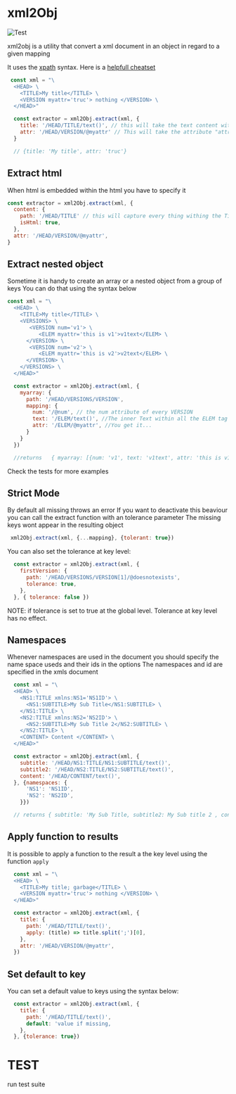 # xml2Obj
![Test](https://github.com/stanBienaives/xml2object/workflows/Test/badge.svg)

xml2obj is a utility that convert a xml document in an object in regard to a given mapping

It uses the [xpath](https://en.wikipedia.org/wiki/XPath) syntax. 
Here is a [helpfull cheatset](https://gist.github.com/LeCoupa/8c305ec8c713aad07b14)

```javascript
 const xml = "\
  <HEAD> \
    <TITLE>My title</TITLE> \
    <VERSION myattr='truc'> nothing </VERSION> \
  </HEAD>"

  const extractor = xml2Obj.extract(xml, {
    title: '/HEAD/TITLE/text()', // this will take the text content withing the tag TITLE
    attr: '/HEAD/VERSION/@myattr' // This will take the attribute "attr" attached to the VERSION tag,
  }

  // {title: 'My title', attr: 'truc'}
```


## Extract html
When html is embedded within the html you have to specify it 
```javascript
const extractor = xml2Obj.extract(xml, {
  content: {
    path: '/HEAD/TITLE' // this will capture every thing withing the Title Element stripping out the TITLE tag
    isHtml: true,
  },
  attr: '/HEAD/VERSION/@myattr',
}
```

## Extract nested  object
Sometime it is handy to create an array or a nested object from a group of keys
You can do that using the syntax below


```javascript
const xml = "\
  <HEAD> \
    <TITLE>My title</TITLE> \
    <VERSIONS> \
       <VERSION num='v1'> \
          <ELEM myattr='this is v1'>v1text</ELEM> \
      </VERSION> \
       <VERSION num='v2'> \
          <ELEM myattr='this is v2'>v2text</ELEM> \
      </VERSION> \
    </VERSIONS> \
  </HEAD>"

  const extractor = xml2Obj.extract(xml, {
    myarray: {
      path: '/HEAD/VERSIONS/VERSION',
      mapping: {
        num: '/@num', // the num attribute of every VERSION 
        text: '/ELEM/text()', //The inner Text within all the ELEM tag in the VERSIONS
        attr: '/ELEM/@myattr', //You get it... 
      }
    }
  })

  //returns   { myarray: [{num: 'v1', text: 'v1text', attr: 'this is v1'}, {num: 'v2', text: 'v2text', attr: 'this is v2'}]
```


Check the tests for more examples


## Strict Mode
By default all missing throws an error 
If you want to deactivate this beaviour you can call the extract function with an tolerance parameter
The missing keys wont appear in the resulting object

```javascript
 xml2Obj.extract(xml, {...mapping}, {tolerant: true})
```

You can also set the tolerance at key level:
```javascript
  const extractor = xml2Obj.extract(xml, {
    firstVersion: {
      path: '/HEAD/VERSIONS/VERSION[1]/@doesnotexists',
      tolerance: true,
    },
  }, { tolerance: false })
```
NOTE: if tolerance is set to true at the global level. Tolerance at key level has no effect.

## Namespaces
Whenever namespaces are used in the document you should specify the name space useds and their ids in the options
The namespaces and id are specified in the xmls document
```javascript
  const xml = "\
  <HEAD> \
    <NS1:TITLE xmlns:NS1='NS1ID'> \
      <NS1:SUBTITLE>My Sub Title</NS1:SUBTITLE> \
    </NS1:TITLE> \
    <NS2:TITLE xmlns:NS2='NS2ID'> \
      <NS2:SUBTITLE>My Sub Title 2</NS2:SUBTITLE> \
    </NS2:TITLE> \
    <CONTENT> Content </CONTENT> \
  </HEAD>"

  const extractor = xml2Obj.extract(xml, {
    subtitle: '/HEAD/NS1:TITLE/NS1:SUBTITLE/text()',
    subtitle2: '/HEAD/NS2:TITLE/NS2:SUBTITLE/text()',
    content: '/HEAD/CONTENT/text()',
  }, {namespaces: {
      'NS1': 'NS1ID',
      'NS2': 'NS2ID',
    }})

  // returns { subtitle: 'My Sub Title, subtitle2: My Sub title 2 , content: 'Content'}
```

## Apply function to results 

It is possible to apply a function to the result a the key level using the function `apply`

```javascript
  const xml = "\
  <HEAD> \
    <TITLE>My title; garbage</TITLE> \
    <VERSION myattr='truc'> nothing </VERSION> \
  </HEAD>"

  const extractor = xml2Obj.extract(xml, {
    title: {
      path: '/HEAD/TITLE/text()',
      apply: (title) => title.split(';')[0],
    },
    attr: '/HEAD/VERSION/@myattr',
  })
```

## Set default to key
You can set a default value to keys using the syntax below:
```javascript
  const extractor = xml2Obj.extract(xml, {
    title: {
      path: '/HEAD/TITLE/text()',
      default: 'value if missing,
    },
  }, {tolerance: true})
```





# TEST
run test suite
